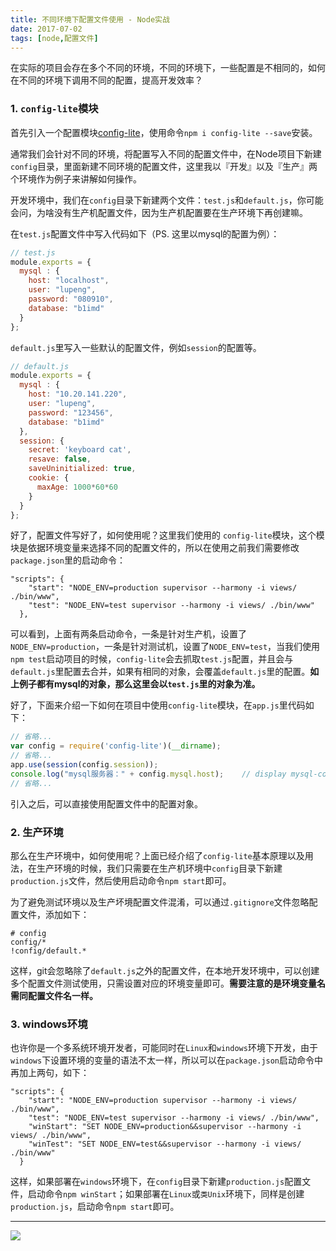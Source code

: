 ```yaml
---
title: 不同环境下配置文件使用 - Node实战
date: 2017-07-02
tags: [node,配置文件]
---
```


在实际的项目会存在多个不同的环境，不同的环境下，一些配置是不相同的，如何在不同的环境下调用不同的配置，提高开发效率？
<!-- more -->
### 1. `config-lite`模块
首先引入一个配置模块[config-lite](https://www.npmjs.com/package/config-lite)，使用命令`npm i config-lite --save`安装。

通常我们会针对不同的环境，将配置写入不同的配置文件中，在Node项目下新建`config`目录，里面新建不同环境的配置文件，这里我以『开发』以及『生产』两个环境作为例子来讲解如何操作。

开发环境中，我们在`config`目录下新建两个文件：`test.js`和`default.js`，你可能会问，为啥没有生产机配置文件，因为生产机配置要在生产环境下再创建嘛。

在`test.js`配置文件中写入代码如下（PS. 这里以mysql的配置为例）：

```js
// test.js
module.exports = {
  mysql : {
    host: "localhost",
    user: "lupeng",
    password: "080910",
    database: "b1imd"
  }
};
```

`default.js`里写入一些默认的配置文件，例如`session`的配置等。

```js
// default.js
module.exports = {
  mysql : {
    host: "10.20.141.220",
    user: "lupeng",
    password: "123456",
    database: "b1imd"
  },
  session: {
    secret: 'keyboard cat',
    resave: false,
    saveUninitialized: true,
    cookie: {
      maxAge: 1000*60*60
    }
  }
};
```

好了，配置文件写好了，如何使用呢？这里我们使用的 `config-lite`模块，这个模块是依据环境变量来选择不同的配置文件的，所以在使用之前我们需要修改`package.json`里的启动命令：

```
"scripts": {
    "start": "NODE_ENV=production supervisor --harmony -i views/ ./bin/www",
    "test": "NODE_ENV=test supervisor --harmony -i views/ ./bin/www"
  },
```

可以看到，上面有两条启动命令，一条是针对生产机，设置了`NODE_ENV=production`，一条是针对测试机，设置了`NODE_ENV=test`，当我们使用`npm test`启动项目的时候，`config-lite`会去抓取`test.js`配置，并且会与`default.js`里配置去合并，如果有相同的对象，会覆盖`default.js`里的配置。**如上例子都有mysql的对象，那么这里会以`test.js`里的对象为准。**

好了，下面来介绍一下如何在项目中使用`config-lite`模块，在`app.js`里代码如下：

```js
// 省略...
var config = require('config-lite')(__dirname);
// 省略...
app.use(session(config.session));
console.log("mysql服务器：" + config.mysql.host);    // display mysql-config
// 省略...
```

引入之后，可以直接使用配置文件中的配置对象。

### 2. 生产环境
那么在生产环境中，如何使用呢？上面已经介绍了`config-lite`基本原理以及用法，在生产环境的时候，我们只需要在生产机环境中`config`目录下新建`production.js`文件，然后使用启动命令`npm start`即可。

为了避免测试环境以及生产坏境配置文件混淆，可以通过`.gitignore`文件忽略配置文件，添加如下：

```
# config
config/*
!config/default.*
```

这样，git会忽略除了`default.js`之外的配置文件，在本地开发环境中，可以创建多个配置文件测试使用，只需设置对应的环境变量即可。**需要注意的是环境变量名需同配置文件名一样。**

### 3. windows环境
也许你是一个多系统环境开发者，可能同时在`Linux`和`windows`环境下开发，由于`windows`下设置环境的变量的语法不太一样，所以可以在`package.json`启动命令中再加上两句，如下：

```
"scripts": {
    "start": "NODE_ENV=production supervisor --harmony -i views/ ./bin/www",
    "test": "NODE_ENV=test supervisor --harmony -i views/ ./bin/www",
    "winStart": "SET NODE_ENV=production&&supervisor --harmony -i views/ ./bin/www",
    "winTest": "SET NODE_ENV=test&&supervisor --harmony -i views/ ./bin/www"    
  }
```

这样，如果部署在`windows`环境下，在`config`目录下新建`production.js`配置文件，启动命令`npm winStart`；如果部署在`Linux`或`类Unix`环境下，同样是创建`production.js`，启动命令`npm start`即可。

- - -
![](/image/weixin.jpg)